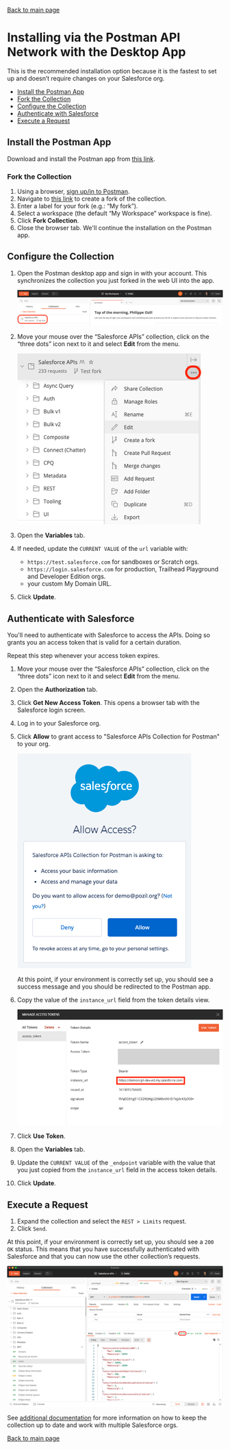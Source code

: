 [Back to main page](README.md)

# Installing via the Postman API Network with the Desktop App

This is the recommended installation option because it is the fastest to set up and doesn’t require changes on your Salesforce org.

- [Install the Postman App](#install-the-postman-app)
- [Fork the Collection](#fork-the-collection)
- [Configure the Collection](#configure-the-collection)
- [Authenticate with Salesforce](#authenticate-with-salesforce)
- [Execute a Request](#execute-a-request)


## Install the Postman App

Download and install the Postman app from [this link](https://www.postman.com/downloads).


### Fork the Collection

1. Using a browser, [sign up/in to Postman](https://identity.getpostman.com/login).
2. Navigate to [this link](https://www.postman.com/salesforce-developers/workspace/salesforce-developers/collection/12721794-67cb9baa-e0da-4986-957e-88d8734647e2/fork) to create a fork of the collection.
3. Enter a label for your fork (e.g.: “My fork”).
4. Select a workspace (the default “My Workspace” workspace is fine).
5. Click **Fork Collection**.
6. Close the browser tab. We'll continue the installation on the Postman app.


## Configure the Collection

1. Open the Postman desktop app and sign in with your account. This synchronizes the collection you just forked in the web UI into the app.

    ![Collection fork synchronized in app screenshot](doc-gfx/app/collection-fork-synchronized.png)

1. Move your mouse over the “Salesforce APIs” collection, click on the “three dots” icon next to it and select **Edit** from the menu.

    ![Edit collection screenshot](doc-gfx/app/edit-collection.png)

1. Open the **Variables** tab.
1. If needed, update the `CURRENT VALUE` of the `url` variable with:

    - `https://test.salesforce.com` for sandboxes or Scratch orgs.
    - `https://login.salesforce.com` for production, Trailhead Playground and Developer Edition orgs.
    - your custom My Domain URL.

1. Click **Update**.


## Authenticate with Salesforce

You'll need to authenticate with Salesforce to access the APIs. Doing so grants you an access token that is valid for a certain duration.

Repeat this step whenever your access token expires.

1. Move your mouse over the “Salesforce APIs” collection, click on the “three dots” icon next to it and select **Edit** from the menu.
1. Open the **Authorization** tab.
1. Click **Get New Access Token**. This opens a browser tab with the Salesforce login screen.
1. Log in to your Salesforce org.
1. Click **Allow** to grant access to "Salesforce APIs Collection for Postman" to your org.

    ![Grant access screenshot](doc-gfx/salesforce/grant-access.png)

    At this point, if your environment is correctly set up, you should see a success message and you should be redirected to the Postman app.

1. Copy the value of the `instance_url` field from the token details view.

    ![Grant access screenshot](doc-gfx/app/manage-token.png)

1. Click **Use Token**.
1. Open the **Variables** tab.
1. Update the `CURRENT VALUE` of the `_endpoint` variable with the value that you just copied from the `instance_url` field in the access token details.
1. Click **Update**.


## Execute a Request

1. Expand the collection and select the `REST > Limits` request.
1. Click `Send`.

At this point, if your environment is correctly set up, you should see a `200 OK` status. This means that you have successfully authenticated with Salesforce and that you can now use the other collection’s requests.

![Authenticate screenshot](doc-gfx/app/limits-status-200.png)

See [additional documentation](README.md#additional-documentation) for more information on how to keep the collection up to date and work with multiple Salesforce orgs.


[Back to main page](README.md)
